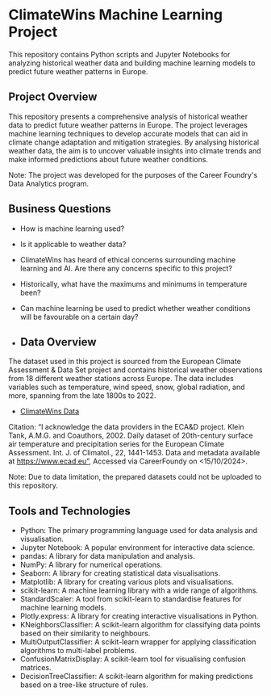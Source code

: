 # ClimateWins Machine Learning Project
This repository contains Python scripts and Jupyter Notebooks for analyzing historical weather data and building machine learning models to predict future weather patterns in Europe.

## Project Overview
This repository presents a comprehensive analysis of historical weather data to predict future weather patterns in Europe. The project leverages machine learning techniques to develop accurate models that can aid in climate change adaptation and mitigation strategies. By analysing historical weather data, the aim is to uncover valuable insights into climate trends and make informed predictions about future weather conditions.

Note: The project was developed for the purposes of the Career Foundry's Data Analytics program.

## Business Questions
- How is machine learning used?
- Is it applicable to weather data?
- ClimateWins has heard of ethical concerns surrounding machine learning and AI. Are there any concerns specific to this project?
- Historically, what have the maximums and minimums in temperature been?
- Can machine learning be used to predict whether weather conditions will be favourable on a certain day?

- ## Data Overview
The dataset used in this project is sourced from the European Climate Assessment & Data Set project and contains historical weather observations from 18 different weather stations across Europe. 
The data includes variables such as temperature, wind speed, snow, global radiation, and more, spanning from the late 1800s to 2022.

- [ClimateWins Data](https://s3.amazonaws.com/coach-courses-us/public/courses/da-spec-ml/Scripts/A1/Dataset-weather-prediction-dataset-processed.csv)

Citation: “I acknowledge the data providers in the ECA&D project. Klein Tank, A.M.G. and Coauthors, 2002. Daily dataset of 20th-century surface air temperature and precipitation series for the European Climate Assessment. Int. J. of Climatol., 22, 1441-1453. Data and metadata available at https://www.ecad.eu”, Accessed via CareerFoundy on <15/10/2024>. 

Note: Due to data limitation, the prepared datasets could not be uploaded to this repository.

## Tools and Technologies

- Python: The primary programming language used for data analysis and visualisation.
- Jupyter Notebook: A popular environment for interactive data science.
- pandas: A library for data manipulation and analysis.
- NumPy: A library for numerical operations.
- Seaborn: A library for creating statistical data visualisations.
- Matplotlib: A library for creating various plots and visualisations.
- scikit-learn: A machine learning library with a wide range of algorithms.
- StandardScaler: A tool from scikit-learn to standardise features for machine learning models.
- Plotly.express: A library for creating interactive visualisations in Python.
- KNeighborsClassifier: A scikit-learn algorithm for classifying data points based on their similarity to neighbours.
- MultiOutputClassifier: A scikit-learn wrapper for applying classification algorithms to multi-label problems.
- ConfusionMatrixDisplay: A scikit-learn tool for visualising confusion matrices.
- DecisionTreeClassifier: A scikit-learn algorithm for making predictions based on a tree-like structure of rules.
